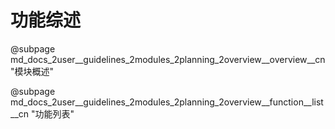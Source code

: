 # 功能综述

@subpage md_docs_2user\_\_guidelines_2modules_2planning_2overview\_\_overview\_\_cn "模块概述"

@subpage md_docs_2user\_\_guidelines_2modules_2planning_2overview\_\_function\_\_list\_\_cn "功能列表"
